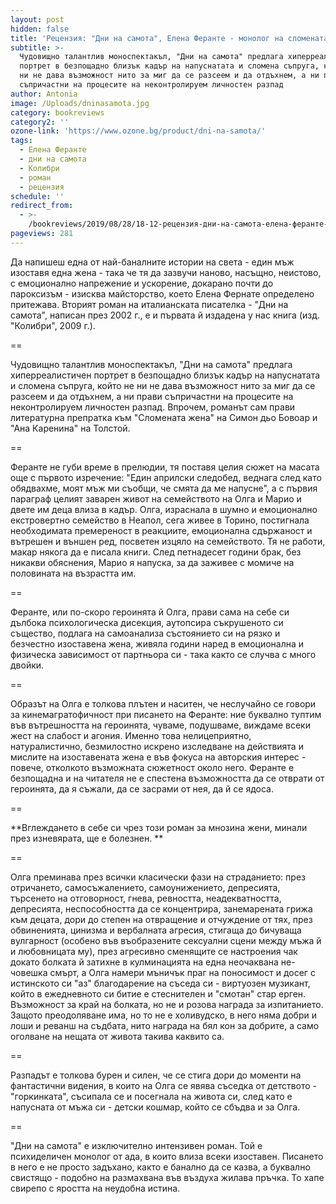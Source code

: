 ```yaml
---
layout: post
hidden: false
title: 'Рецензия: "Дни на самота", Елена Феранте - монолог на сломената жена'
subtitle: >-
  Чудовищно талантлив моноспектакъл, "Дни на самота" предлага хиперреалистичен
  портрет в безпощадно близък кадър на напуснатата и сломена съпруга, който не
  ни не дава възможност нито за миг да се разсеем и да отдъхнем, а ни прави
  съпричастни на процесите на неконтролируем личностен разпад
author: Antonia
image: /Uploads/dninasamota.jpg
category: bookreviews
category2: ''
ozone-link: 'https://www.ozone.bg/product/dni-na-samota/'
tags:
  - Елена Феранте
  - дни на самота
  - Колибри
  - роман
  - рецензия
schedule: ''
redirect_from:
  - >-
    /bookreviews/2019/08/28/18-12-рецензия-дни-на-самота-елена-феранте-монолог-на-сломената-жена
pageviews: 281
---
```

Да напишеш една от най-баналните истории на света - един мъж изоставя една жена - така че тя да зазвучи наново, насъщно, неистово, с емоционално напрежение и ускорение, докарано почти до пароксизъм - изисква майсторство, което Елена Фернате определено притежава. Вторият роман на италианската писателка - "Дни на самота", написан през 2002 г., е и първата й издадена у нас книга (изд. "Колибри", 2009 г.). 

\==

Чудовищно талантлив моноспектакъл, "Дни на самота" предлага хиперреалистичен портрет в безпощадно близък кадър на напуснатата и сломена съпруга, който не ни не дава възможност нито за миг да се разсеем и да отдъхнем, а ни прави съпричастни на процесите на неконтролируем личностен разпад. Впрочем, романът сам прави литературна препратка към "Сломената жена" на Симон дьо Бовоар и "Ана Каренина" на Толстой. 

\==

Феранте не губи време в прелюдии, тя поставя целия сюжет на масата още с първото изречение: "Един априлски следобед, веднага след като обядвахме, моят мъж ми съобщи, че смята да ме напусне", а с първия параграф целият заварен живот на семейството на Олга и Марио и двете им деца влиза в кадър. Олга, израснала в шумно и емоционално екстровертно семейство в Неапол, сега живее в Торино, постигнала необходимата премереност в реакциите, емоционална сдържаност и вътрешен и външен ред, посветен изцяло на семейството. Тя не работи, макар някога да е писала книги. След петнадесет години брак, без никакви обяснения, Марио я напуска, за да заживее с момиче на половината на възрастта им. 

\==

Феранте, или по-скоро героинята й Олга, прави сама на себе си дълбока психологическа дисекция, аутопсира съкрушеното си същество, подлага на самоанализа състоянието си на рязко и безчестно изоставена жена, живяла години наред в емоционална и физическа зависимост от партньора си - така както се случва с много двойки. 

\==

Образът на Олга е толкова плътен и наситен, че неслучайно се говори за кинемагратофичност при писането на Феранте: ние буквално туптим във вътрешността на героинята, чуваме, подушваме, виждаме всеки жест на слабост и агония. Именно това нелицеприятно, натуралистично, безмилостно искрено изследване на действията и мислите на изоставената жена е във фокуса на авторския интерес - повече, отколкото възможната сюжетност около него. Феранте е безпощадна и на читателя не е спестена възможността да се отврати от героинята, да я съжали, да се засрами от нея, да й се ядоса. 

\==

**Вглеждането в себе си чрез този роман за мнозина жени, минали през изневярата, ще е болезнен. **

\==

Олга преминава през всички класически фази на страданието: през отричането, самосъжалението, самоунижението, депресията, търсенето на отговорност, гнева, ревността, неадекватността, депресията, неспособността да се концентрира, занемарената грижа към децата, дори до степен на отвращение и отчуждение от тях, през обвиненията, цинизма и вербалната агресия, стигаща до бичуваща вулгарност (особено във въобразените сексуални сцени между мъжа й и любовницата му), през агресивно сменящите се настроения чак докато болката й затихне в кулминацията на една неочаквана не-човешка смърт, а Олга намери мъничък праг на поносимост и досег с истинското си "аз" благодарение на съседа си - виртуозен музикант, който в ежедневното си битие е стеснителен и "смотан" стар ерген. Възможност за край на болката, но не и розова награда за изпитанието. Защото преодоляване има, но то не е холивудско, в него няма добри и лоши и реванш на съдбата, нито награда на бял кон за добрите, а само оголване на нещата от живота такива каквито са. 

\==

Разпадът е толкова бурен и силен, че се стига дори до моменти на фантастични видения, в които на Олга се явява съседка от детството - "горкинката", съсипала се и посегнала на живота си, след като е напусната от мъжа си - детски кошмар, който се сбъдва и за Олга.

\==

"Дни на самота" е изключително интензивен роман. Той е психиделичен монолог от ада, в които влиза всеки изоставен. Писането в него е не просто задъхано, както е банално да се казва, а буквално свистящо - подобно на размахвана във въздуха жилава пръчка. То хапе свирепо с яростта на неудобна истина.
